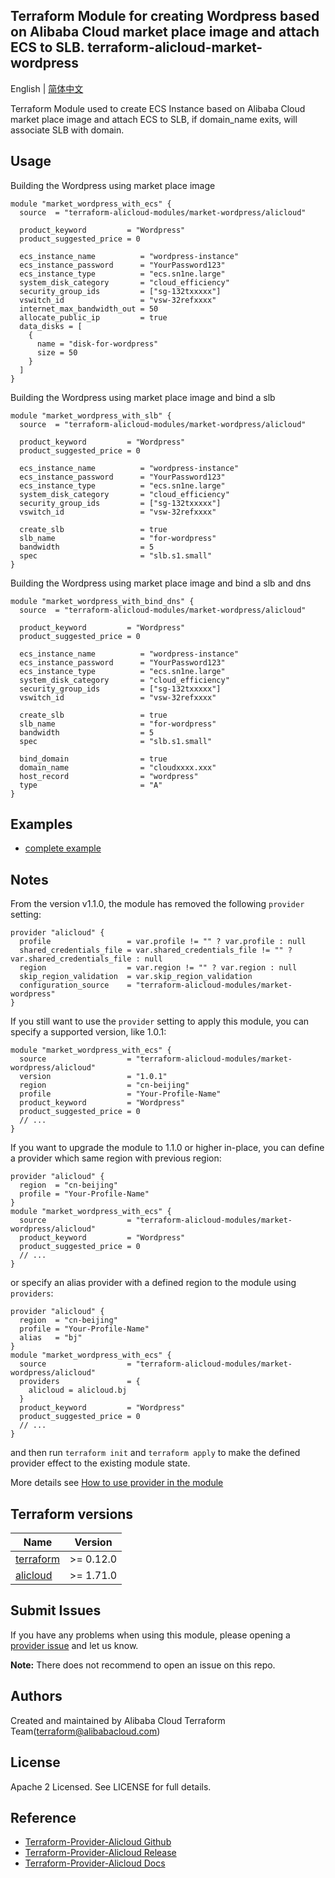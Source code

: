 Terraform Module for creating Wordpress based on Alibaba Cloud market place image and attach ECS to SLB. 
terraform-alicloud-market-wordpress
-------

English | [简体中文](https://github.com/terraform-alicloud-modules/terraform-alicloud-market-wordpress/blob/master/README-CN.md)

Terraform Module used to create ECS Instance based on Alibaba Cloud market place image and attach ECS to SLB, if domain_name exits, will associate SLB with domain.

## Usage
Building the Wordpress using market place image

```hcl
module "market_wordpress_with_ecs" {
  source  = "terraform-alicloud-modules/market-wordpress/alicloud"

  product_keyword         = "Wordpress"
  product_suggested_price = 0

  ecs_instance_name          = "wordpress-instance"
  ecs_instance_password      = "YourPassword123"
  ecs_instance_type          = "ecs.sn1ne.large"
  system_disk_category       = "cloud_efficiency"
  security_group_ids         = ["sg-132txxxxx"]
  vswitch_id                 = "vsw-32refxxxx"
  internet_max_bandwidth_out = 50
  allocate_public_ip         = true
  data_disks = [
    {
      name = "disk-for-wordpress"
      size = 50
    }
  ]
}  
```

Building the Wordpress using market place image and bind a slb

```hcl
module "market_wordpress_with_slb" {
  source  = "terraform-alicloud-modules/market-wordpress/alicloud"

  product_keyword         = "Wordpress"
  product_suggested_price = 0

  ecs_instance_name          = "wordpress-instance"
  ecs_instance_password      = "YourPassword123"
  ecs_instance_type          = "ecs.sn1ne.large"
  system_disk_category       = "cloud_efficiency"
  security_group_ids         = ["sg-132txxxxx"]
  vswitch_id                 = "vsw-32refxxxx"

  create_slb                 = true
  slb_name                   = "for-wordpress"
  bandwidth                  = 5
  spec                       = "slb.s1.small"
}  
```

Building the Wordpress using market place image and bind a slb and dns

```hcl
module "market_wordpress_with_bind_dns" {
  source  = "terraform-alicloud-modules/market-wordpress/alicloud"

  product_keyword         = "Wordpress"
  product_suggested_price = 0

  ecs_instance_name          = "wordpress-instance"
  ecs_instance_password      = "YourPassword123"
  ecs_instance_type          = "ecs.sn1ne.large"
  system_disk_category       = "cloud_efficiency"
  security_group_ids         = ["sg-132txxxxx"]
  vswitch_id                 = "vsw-32refxxxx"

  create_slb                 = true
  slb_name                   = "for-wordpress"
  bandwidth                  = 5
  spec                       = "slb.s1.small"

  bind_domain                = true
  domain_name                = "cloudxxxx.xxx"
  host_record                = "wordpress"
  type                       = "A"
}  
```

## Examples

* [complete example](https://github.com/terraform-alicloud-modules/terraform-alicloud-market-wordpress/tree/master/examples/complete)

## Notes
From the version v1.1.0, the module has removed the following `provider` setting:

```hcl
provider "alicloud" {
  profile                 = var.profile != "" ? var.profile : null
  shared_credentials_file = var.shared_credentials_file != "" ? var.shared_credentials_file : null
  region                  = var.region != "" ? var.region : null
  skip_region_validation  = var.skip_region_validation
  configuration_source    = "terraform-alicloud-modules/market-wordpress"
}
```

If you still want to use the `provider` setting to apply this module, you can specify a supported version, like 1.0.1:

```hcl
module "market_wordpress_with_ecs" {
  source                  = "terraform-alicloud-modules/market-wordpress/alicloud"
  version                 = "1.0.1"
  region                  = "cn-beijing"
  profile                 = "Your-Profile-Name"
  product_keyword         = "Wordpress"
  product_suggested_price = 0
  // ...
}
```

If you want to upgrade the module to 1.1.0 or higher in-place, you can define a provider which same region with
previous region:

```hcl
provider "alicloud" {
  region  = "cn-beijing"
  profile = "Your-Profile-Name"
}
module "market_wordpress_with_ecs" {
  source                  = "terraform-alicloud-modules/market-wordpress/alicloud"
  product_keyword         = "Wordpress"
  product_suggested_price = 0
  // ...
}
```
or specify an alias provider with a defined region to the module using `providers`:

```hcl
provider "alicloud" {
  region  = "cn-beijing"
  profile = "Your-Profile-Name"
  alias   = "bj"
}
module "market_wordpress_with_ecs" {
  source                  = "terraform-alicloud-modules/market-wordpress/alicloud"
  providers               = {
    alicloud = alicloud.bj
  }
  product_keyword         = "Wordpress"
  product_suggested_price = 0
  // ...
}
```

and then run `terraform init` and `terraform apply` to make the defined provider effect to the existing module state.

More details see [How to use provider in the module](https://www.terraform.io/docs/language/modules/develop/providers.html#passing-providers-explicitly)

## Terraform versions

| Name | Version |
|------|---------|
| <a name="requirement_terraform"></a> [terraform](#requirement\_terraform) | >= 0.12.0 |
| <a name="requirement_alicloud"></a> [alicloud](#requirement\_alicloud) | >= 1.71.0 |

Submit Issues
-------------
If you have any problems when using this module, please opening a [provider issue](https://github.com/terraform-providers/terraform-provider-alicloud/issues/new) and let us know.

**Note:** There does not recommend to open an issue on this repo.

Authors
-------
Created and maintained by Alibaba Cloud Terraform Team(terraform@alibabacloud.com)

License
----
Apache 2 Licensed. See LICENSE for full details.

Reference
---------
* [Terraform-Provider-Alicloud Github](https://github.com/terraform-providers/terraform-provider-alicloud)
* [Terraform-Provider-Alicloud Release](https://releases.hashicorp.com/terraform-provider-alicloud/)
* [Terraform-Provider-Alicloud Docs](https://www.terraform.io/docs/providers/alicloud/index.html)
